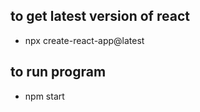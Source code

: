 ## to get latest version of react
- npx create-react-app@latest <app name> 

## to run program
- npm start
